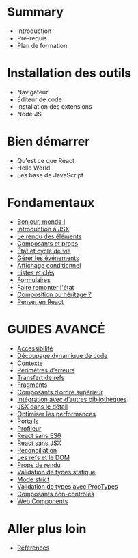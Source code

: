 # Summary

- Introduction
- Pré-requis
- Plan de formation
  
# Installation des outils
- Navigateur 
- Éditeur de code
- Installation des extensions
- Node JS

# Bien démarrer
- Qu'est ce que React
- Hello World
- Les base de JavaScript

# Fondamentaux
- [Bonjour, monde !]()
- [Introduction à JSX]()
- [Le rendu des éléments]()
- [Composants et props]()
- [État et cycle de vie]()
- [Gérer les événements]()
- [Affichage conditionnel]()
- [Listes et clés]()
- [Formulaires]()
- [Faire remonter l'état]()
- [Composition ou héritage ?]()
- [Penser en React]()
# GUIDES AVANCÉ
- [Accessibilité]()
- [Découpage dynamique de code]()
- [Contexte]()
- [Périmètres d’erreurs]()
- [Transfert de refs]()
- [Fragments]()
- [Composants d’ordre supérieur]()
- [Intégration avec d’autres bibliothèques]()
- [JSX dans le détail]()
- [Optimiser les performances]()
- [Portails]()
- [Profileur]()
- [React sans ES6]()
- [React sans JSX]()
- [Réconciliation]()
- [Les refs et le DOM]()
- [Props de rendu]()
- [Validation de types statique]()
- [Mode strict]()
- [Validation de types avec PropTypes]()
- [Composants non-contrôlés]()
- [Web Components]()
# Aller plus loin
- [Références ](références.md)